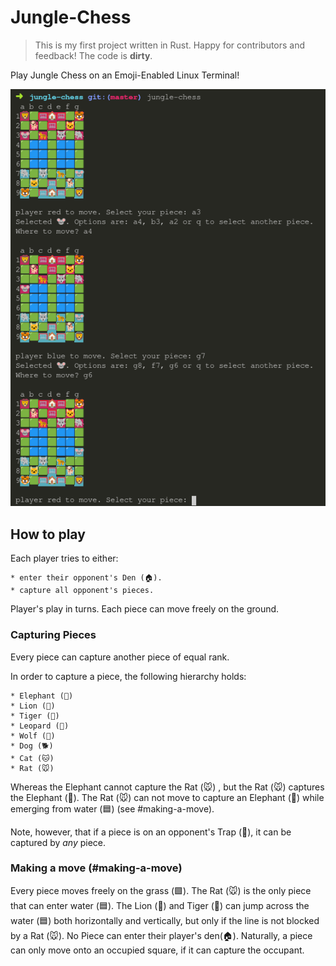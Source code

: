 # Jungle-Chess

> This is my first project written in Rust. Happy for contributors and feedback! The code is **dirty**.

Play Jungle Chess on an Emoji-Enabled Linux Terminal!

![terminal screenshot](screenshot.png)

## How to play

Each player tries to either: 

    * enter their opponent's Den (🏠). 
    * capture all opponent's pieces.

Player's play in turns. Each piece can move freely on the ground.

### Capturing Pieces

Every piece can capture another piece of equal rank.

In order to capture a piece, the following hierarchy holds:

    * Elephant (🐘)
    * Lion (🦁)
    * Tiger (🐯)
    * Leopard (🐆)
    * Wolf (🐺)
    * Dog (🐕)
    * Cat (🐱)
    * Rat (🐭)

Whereas the Elephant cannot capture the Rat (🐭) , but the Rat (🐭) captures the Elephant (🐘).
The Rat (🐭) can not move to capture an Elephant (🐘) while emerging from water (🟦) (see #making-a-move). 

Note, however, that if a piece is on an opponent's Trap (🥅), it can be captured by *any* piece.


### Making a move (#making-a-move)

Every piece moves freely on the grass (🟩).
The Rat (🐭) is the only piece that can enter water (🟦).
The Lion (🦁) and Tiger (🐯) can jump across the water (🟦) both horizontally and vertically, but only if the line is not blocked by a Rat (🐭).
No Piece can enter their player's den(🏠).
Naturally, a piece can only move onto an occupied square, if it can capture the occupant.
